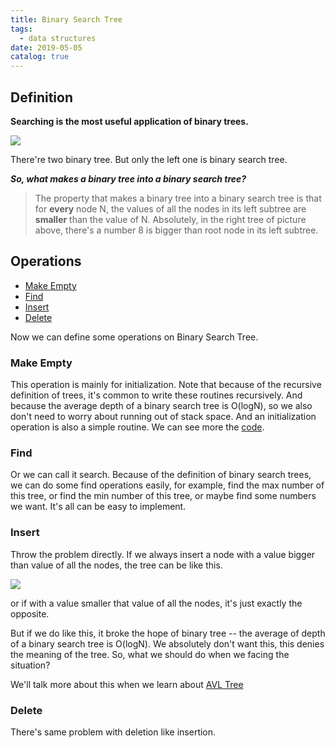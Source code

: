 ```yaml
---
title: Binary Search Tree
tags:
  - data structures
date: 2019-05-05
catalog: true
---
```


## Definition

**Searching is the most useful application of binary trees.**

![](https://sherlockblaze.com/resources/img/cs/trees/what_is_binary_search_tree.png)

There're two binary tree. But only the left one is binary search tree.

***So, what makes a binary tree into a binary search tree?***

> The property that makes a binary tree into a binary search tree is that for **every** node N, the values of all the nodes in its left subtree are **smaller** than the value of N.
> Absolutely, in the right tree of picture above, there's a number 8 is bigger than root node in its left subtree.

## Operations

- [Make Empty](#make-empty)
- [Find](#find)
- [Insert](#Insert)
- [Delete](#Delete)

Now we can define some operations on Binary Search Tree.

### Make Empty

This operation is mainly for initialization. Note that because of the recursive definition of trees, it's common to write these routines recursively. And because the average depth of a binary search tree is O(logN), so we also don't need to worry about running out of stack space. And an initialization operation is also a simple routine. We can see more the [code](../../trees/binary_search_trees.h).

### Find

Or we can call it search. Because of the definition of binary search trees, we can do some find operations easily, for example, find the max number of this tree, or find the min number of this tree, or maybe find some numbers we want. It's all can be easy to implement.

### Insert

Throw the problem directly. If we always insert a node with a value bigger than value of all the nodes,  the tree can be like this.

![](https://sherlockblaze.com/resources/img/cs/trees/tree_with_2_much_big_value.png)

or if with a value smaller that value of all the nodes, it's just exactly the opposite.

But if we do like this, it broke the hope of binary tree -- the average of depth of a binary search tree is O(logN). We absolutely don't want this, this denies the meaning of the tree. So, what we should do when we facing the situation?

We'll talk more about this when we learn about [AVL Tree](https://sherlockblaze.com/2019/05/05/basic/data-structure/trees/Avl-Tree/)

### Delete

There's same problem with deletion like insertion.

